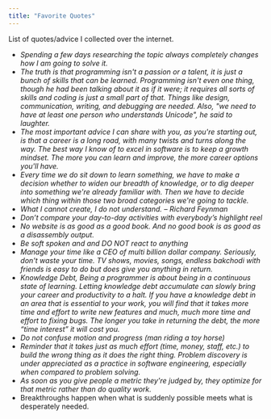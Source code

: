 ```yaml
---
title: "Favorite Quotes"
---
```

List of quotes/advice I collected over the internet.

-  *Spending a few days researching the topic always completely changes how I am going to solve it.*
-  *The truth is that programming isn't a passion or a talent, it is just a bunch of skills that can be learned. Programming isn't even one thing, though he had been talking about it as if it were; it requires all sorts of skills and coding is just a small part of that. Things like design, communication, writing, and debugging are needed. Also, "we need to have at least one person who understands Unicode", he said to laughter.*
-  *The most important advice I can share with you, as you're starting out, is that a career is a long road, with many twists and turns along the way. The best way I know of to excel in software is to keep a growth mindset. The more you can learn and improve, the more career options you'll have.*
-  *Every time we do sit down to learn something, we have to make a decision whether to widen our breadth of knowledge, or to dig deeper into something we're already familiar with. Then we have to decide which thing within those two broad categories we're going to tackle.*
-  *What I cannot create, I do not understand. – Richard Feynman*
-  *Don’t compare your day-to-day activities with everybody’s highlight reel*
-  *No website is as good as a good book. And no good book is as good as a disassembly output.*
-  *Be soft spoken and and DO NOT react to anything*
-  *Manage your time like a CEO of multi billion dollar company. Seriously, don't waste your time. TV shows, movies, songs, endless bakchodi with friends is easy to do but does give you anything in return.*
-  *Knowledge Debt, Being a programmer is about being in a continuous state of learning. Letting knowledge debt accumulate can slowly bring your career and productivity to a halt. If you have a knowledge debt in an area that is essential to your work, you will find that it takes more time and effort to write new features and much, much more time and effort to fixing bugs. The longer you take in returning the debt, the more “time interest” it will cost you.*
-  *Do not confuse motion and progress (man riding a toy horse)*
-  *Reminder that it takes just as much effort (time, money, staff, etc.) to build the wrong thing as it does the right thing. Problem discovery is under appreciated as a practice in software engineering, especially when compared to problem solving.*
- *As soon as you give people a metric they're judged by, they optimize for that metric rather than do quality work.*
- Breakthroughs happen when what is suddenly possible meets what is desperately needed.
